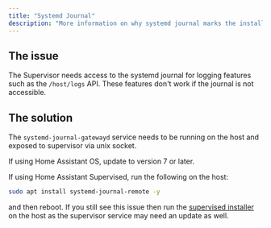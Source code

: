```yaml
---
title: "Systemd Journal"
description: "More information on why systemd journal marks the installation as unsupported."
---
```


## The issue

The Supervisor needs access to the systemd journal for logging features
such as the `/host/logs` API. These features don't work if the journal
is not accessible.

## The solution

The `systemd-journal-gatewayd` service needs to be running on the host
and exposed to supervisor via unix socket.

If using Home Assistant OS, update to version 7 or later.

If using Home Assistant Supervised, run the following on the host:

```sh
sudo apt install systemd-journal-remote -y
```

and then reboot. If you still see this issue then run the [supervised installer](https://github.com/home-assistant/supervised-installer)
on the host as the supervisor service may need an update as well.
